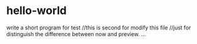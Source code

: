 # hello-world
write a short program for test
//this is second for modify this file 
//just for distinguish the difference between now and preview.
...
